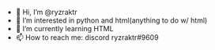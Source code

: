 - 👋 Hi, I’m @ryzraktr
- 👀 I’m interested in python and html(anything to do w/ html)
- 🌱 I’m currently learning HTML 
- 📫 How to reach me: discord ryzraktr#9609

